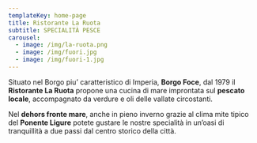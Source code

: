 ```yaml
---
templateKey: home-page
title: Ristorante La Ruota
subtitle: SPECIALITÀ PESCE
carousel:
  - image: /img/la-ruota.png
  - image: /img/fuori.jpg
  - image: /img/fuori-1.jpg
---
```

Situato nel Borgo piu’ caratteristico di Imperia, **Borgo Foce**, dal 1979 il **Ristorante La Ruota** propone una cucina di mare improntata sul **pescato locale**, accompagnato da verdure e oli delle vallate circostanti.

Nel **dehors fronte mare**, anche in pieno inverno grazie al clima mite tipico del **Ponente Ligure** potete gustare le nostre specialità in un’oasi di tranquillità a due passi dal centro storico della città.
